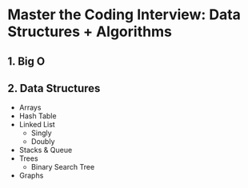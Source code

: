 # Master the Coding Interview: Data Structures + Algorithms
## 1. Big O
## 2. Data Structures
- Arrays
- Hash Table
- Linked List
    - Singly
    - Doubly
- Stacks & Queue
- Trees
    - Binary Search Tree
- Graphs